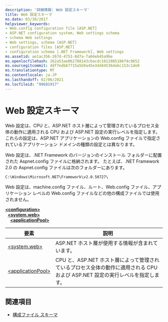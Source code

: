 ```yaml
---
description: '詳細情報: Web 設定スキーマ'
title: Web 設定スキーマ
ms.date: 03/30/2017
helpviewer_keywords:
- Web.config configuration file [ASP.NET]
- ASP.NET configuration system, Web settings schema
- schema Web settings
- Web settings, schema [ASP.NET]
- configuration files [ASP.NET]
- configuration schema [.NET Framework], Web settings
ms.assetid: ae1ac356-267d-4753-8d7a-7a04eb45a9be
ms.openlocfilehash: 262a53ae062788143cbacdc1012085186f4c9652
ms.sourcegitcommit: ddf7edb67715a5b9a45e3dd44536dabc153c1de0
ms.translationtype: MT
ms.contentlocale: ja-JP
ms.lasthandoff: 02/06/2021
ms.locfileid: "99681917"
---
```

# <a name="web-settings-schema"></a>Web 設定スキーマ

Web 設定は、CPU と、ASP.NET ホスト層によって管理されているプロセス全体の動作に適用される CPU および ASP.NET 設定の実行レベルを指定します。 これらの設定は、ASP.NET アプリケーションの Web.config ファイルで指定されているアプリケーション ドメインの種類の設定とは異なります。  
  
Web 設定は、.NET Framework のバージョンのインストール フォルダーに配置された Aspnet.config ファイルに格納されます。 たとえば、.NET Framework 2.0 の Aspnet.config ファイルは次のフォルダーにあります。  
  
`C:\Windows\Microsoft.NET\Framework\v2.0.50727\`  
  
Web 設定は、machine.config ファイル、ルート、Web.config ファイル、アプリケーション レベルの Web.config ファイルなどの他の構成ファイルでは使用されません。  

[**\<configuration>**](../configuration-element.md)\
&nbsp;&nbsp;[**\<system.web>**](system-web-element-web-settings.md)\
&nbsp;&nbsp;&nbsp;&nbsp;[**\<applicationPool>**](applicationpool-element-web-settings.md)

|要素|説明|  
|-------------|-----------------|  
|[\<system.web>](system-web-element-web-settings.md)|ASP.NET ホスト層が使用する情報が含まれています。|  
|[\<applicationPool>](applicationpool-element-web-settings.md)|CPU と、ASP.NET ホスト層によって管理されているプロセス全体の動作に適用される CPU および ASP.NET 設定の実行レベルを指定します。|  
  
## <a name="see-also"></a>関連項目

- [構成ファイル スキーマ](../index.md)
